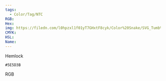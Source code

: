 ```yaml
---
tags:
  - Color/Tag/NTC
RGB:
Hex:
img: https://filedn.com/l0hpzxl1f01yT7GHxtF8cyk/Color%20Snake/SVG_Tumb%20Mass%20No%20Name/5E5D3B.svg
CMYK:
HSL:
Name:
---
```

Hemlock
```palette
#5E5D3B
```
RGB
